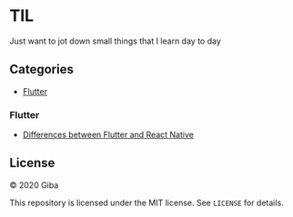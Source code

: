 # TIL

Just want to jot down small things that I learn day to day

## Categories

* [Flutter](#flutter)


### Flutter
- [Differences between Flutter and React Native](flutter/differences-from-react.md)

## License
&copy; 2020 Giba

This repository is licensed under the MIT license. See `LICENSE` for details.
